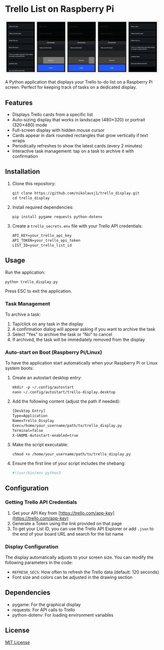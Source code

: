 # Trello List on Raspberry Pi
![Trello Display Application Screenshot Collage](assets/list_undo_flow.png)

A Python application that displays your Trello to-do list on a Raspberry Pi screen. Perfect for keeping track of tasks on a dedicated display.

## Features

- Displays Trello cards from a specific list
- Auto-sizing display that works in landscape (480×320) or portrait (320×480) mode
- Full-screen display with hidden mouse cursor
- Cards appear in dark rounded rectangles that grow vertically if text wraps
- Periodically refreshes to show the latest cards (every 2 minutes)
- Interactive task management: tap on a task to archive it with confirmation

## Installation

1. Clone this repository:
   ```
   git clone https://github.com/nikolausj1/trello_display.git
   cd trello_display
   ```

2. Install required dependencies:
   ```
   pip install pygame requests python-dotenv
   ```

3. Create a `trello_secrets.env` file with your Trello API credentials:
   ```
   API_KEY=your_trello_api_key
   API_TOKEN=your_trello_api_token
   LIST_ID=your_trello_list_id
   ```

## Usage

Run the application:
```
python trello_display.py
```

Press ESC to exit the application.

### Task Management

To archive a task:
1. Tap/click on any task in the display
2. A confirmation dialog will appear asking if you want to archive the task
3. Select "Yes" to archive the task or "No" to cancel
4. If archived, the task will be immediately removed from the display

### Auto-start on Boot (Raspberry Pi/Linux)

To have the application start automatically when your Raspberry Pi or Linux system boots:

1. Create an autostart desktop entry:
   ```
   mkdir -p ~/.config/autostart
   nano ~/.config/autostart/trello-display.desktop
   ```

2. Add the following content (adjust the path if needed):
   ```
   [Desktop Entry]
   Type=Application
   Name=Trello Display
   Exec=/home/your_username/path/to/trello_display.py
   Terminal=false
   X-GNOME-Autostart-enabled=true
   ```

3. Make the script executable:
   ```
   chmod +x /home/your_username/path/to/trello_display.py
   ```

4. Ensure the first line of your script includes the shebang:
   ```python
   #!/usr/bin/env python3
   ```

## Configuration

### Getting Trello API Credentials

1. Get your API Key from [https://trello.com/app-key](https://trello.com/app-key)
2. Generate a Token using the link provided on that page
3. To get your List ID, you can use the Trello API Explorer or add `.json` to the end of your board URL and search for the list name

### Display Configuration

The display automatically adjusts to your screen size. You can modify the following parameters in the code:

- `REFRESH_SECS`: How often to refresh the Trello data (default: 120 seconds)
- Font size and colors can be adjusted in the drawing section

## Dependencies

- pygame: For the graphical display
- requests: For API calls to Trello
- python-dotenv: For loading environment variables

## License

[MIT License](LICENSE)
